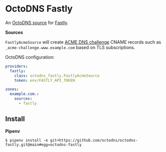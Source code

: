 # OctoDNS Fastly

An [OctoDNS source](https://github.com/octodns/octodns#dynamic-sources) for [Fastly](https://www.fastly.com).

**Sources**

`FastlyAcmeSource` will create [ACME DNS challenge](https://docs.fastly.com/en/guides/serving-https-traffic-using-fastly-managed-certificates#verifying-domain-ownership) CNAME records such as `_acme-challenge.www.example.com` based on TLS subscriptions.

OctoDNS configuration:

```yml
providers:
  fastly:
    class: octodns_fastly.FastlyAcmeSource
    token: env/FASTLY_API_TOKEN

zones:
  example.com.:
    sources:
      - fastly
```

## Install

**Pipenv**

```console
$ pipenv install -e git+https://github.com/octodns/octodns-fastly.git@main#egg=octodns-fastly
```
